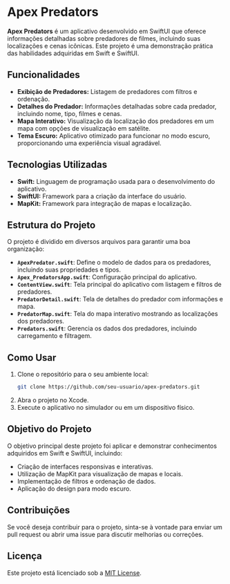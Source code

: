 # Apex Predators

**Apex Predators** é um aplicativo desenvolvido em SwiftUI que oferece informações detalhadas sobre predadores de filmes, incluindo suas localizações e cenas icônicas. Este projeto é uma demonstração prática das habilidades adquiridas em Swift e SwiftUI.

## Funcionalidades

- **Exibição de Predadores:** Listagem de predadores com filtros e ordenação.
- **Detalhes do Predador:** Informações detalhadas sobre cada predador, incluindo nome, tipo, filmes e cenas.
- **Mapa Interativo:** Visualização da localização dos predadores em um mapa com opções de visualização em satélite.
- **Tema Escuro:** Aplicativo otimizado para funcionar no modo escuro, proporcionando uma experiência visual agradável.

## Tecnologias Utilizadas

- **Swift:** Linguagem de programação usada para o desenvolvimento do aplicativo.
- **SwiftUI:** Framework para a criação da interface do usuário.
- **MapKit:** Framework para integração de mapas e localização.

## Estrutura do Projeto

O projeto é dividido em diversos arquivos para garantir uma boa organização:

- **`ApexPredator.swift`**: Define o modelo de dados para os predadores, incluindo suas propriedades e tipos.
- **`Apex_PredatorsApp.swift`**: Configuração principal do aplicativo.
- **`ContentView.swift`**: Tela principal do aplicativo com listagem e filtros de predadores.
- **`PredatorDetail.swift`**: Tela de detalhes do predador com informações e mapa.
- **`PredatorMap.swift`**: Tela do mapa interativo mostrando as localizações dos predadores.
- **`Predators.swift`**: Gerencia os dados dos predadores, incluindo carregamento e filtragem.

## Como Usar

1. Clone o repositório para o seu ambiente local:
    ```sh
    git clone https://github.com/seu-usuario/apex-predators.git
    ```
2. Abra o projeto no Xcode.
3. Execute o aplicativo no simulador ou em um dispositivo físico.

## Objetivo do Projeto

O objetivo principal deste projeto foi aplicar e demonstrar conhecimentos adquiridos em Swift e SwiftUI, incluindo:

- Criação de interfaces responsivas e interativas.
- Utilização de MapKit para visualização de mapas e locais.
- Implementação de filtros e ordenação de dados.
- Aplicação do design para modo escuro.

## Contribuições

Se você deseja contribuir para o projeto, sinta-se à vontade para enviar um pull request ou abrir uma issue para discutir melhorias ou correções.

## Licença

Este projeto está licenciado sob a [MIT License](LICENSE).
